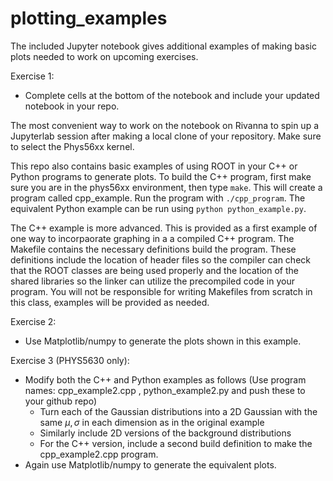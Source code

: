 # plotting_examples

The included Jupyter notebook gives additional examples of making basic plots needed to work on upcoming exercises.  

Exercise 1:
- Complete cells at the bottom of the notebook and include your updated notebook in your repo.

The most convenient way to work on the notebook on Rivanna to spin up a Jupyterlab session after making a local clone of your repository.  Make sure to select the Phys56xx kernel.

This repo also contains basic examples of using ROOT in your C++ or Python programs to generate plots.  To build the C++ program, first make sure you are in the phys56xx environment, then type ```make```.  This will create a program called cpp_example. Run the program with ```./cpp_program```.  The equivalent Python example can be run using ```python python_example.py```. 

The C++ example is more advanced.  This is provided as a first example of one way to incorpaorate graphing in a a compiled C++ program.  The Makefile contains the necessary definitions build the program.  These definitions include the location of header files so the compiler can check that the ROOT classes are being used properly and the location of the shared libraries so the linker can utilize the precompiled code in your program.  You will not be responsible for writing Makefiles from scratch in this class, examples will be provided as needed.

Exercise 2: 
- Use Matplotlib/numpy to generate the plots shown in this example.

Exercise 3 (PHYS5630 only):
- Modify both the C++ and Python examples as follows (Use program names: cpp_example2.cpp , python_example2.py and push these to your github repo)
  - Turn each of the Gaussian distributions into a 2D Gaussian with the same $\mu, \sigma$ in each dimension as in the original example
  - Similarly include 2D versions of the background distributions
  - For the C++ version, include a second build definition to make the cpp_example2.cpp program.
- Again use Matplotlib/numpy to generate the equivalent plots.

